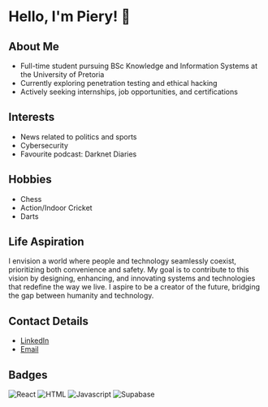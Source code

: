 # Hello, I'm Piery! 👋

## About Me
- Full-time student pursuing BSc Knowledge and Information Systems at the University of Pretoria 
- Currently exploring penetration testing and ethical hacking
- Actively seeking internships, job opportunities, and certifications

## Interests
- News related to politics and sports
- Cybersecurity
- Favourite podcast: Darknet Diaries

## Hobbies
- Chess
- Action/Indoor Cricket
- Darts

## Life Aspiration
I envision a world where people and technology seamlessly coexist, prioritizing both convenience and safety. My goal is to contribute to this vision by designing, enhancing, and innovating systems and technologies that redefine the way we live. I aspire to be a creator of the future, bridging the gap between humanity and technology.

## Contact Details
- [LinkedIn](https://www.linkedin.com/in/piery-van-der-linde-6687121b8/)
- [Email](pieryvanderlinde@gmail.com)

## Badges

![React](https://readmebadge.vercel.app/badges/react.svg) ![HTML](https://readmebadge.vercel.app/badges/html.svg) ![Javascript](https://readmebadge.vercel.app/badges/javascript.svg) ![Supabase](https://readmebadge.vercel.app/badges/supabase.svg)
